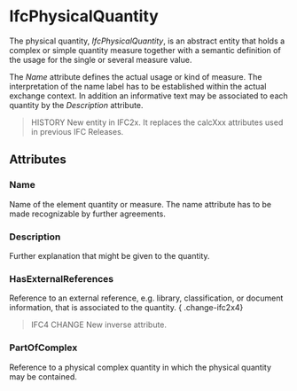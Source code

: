 # IfcPhysicalQuantity

The physical quantity, _IfcPhysicalQuantity_, is an abstract entity that holds a complex or simple quantity measure together with a semantic definition of the usage for the single or several measure value.<!-- end of definition -->

The _Name_ attribute defines the actual usage or kind of measure. The interpretation of the name label has to be established within the actual exchange context. In addition an informative text may be associated to each quantity by the _Description_ attribute.

> HISTORY New entity in IFC2x. It replaces the calcXxx attributes used in previous IFC Releases.

## Attributes

### Name
Name of the element quantity or measure. The name attribute has to be made recognizable by further agreements.

### Description
Further explanation that might be given to the quantity.

### HasExternalReferences
Reference to an external reference, e.g. library, classification, or document information, that is associated to the quantity.
{ .change-ifc2x4}
> IFC4 CHANGE New inverse attribute.

### PartOfComplex
Reference to a physical complex quantity in which the physical quantity may be contained.
